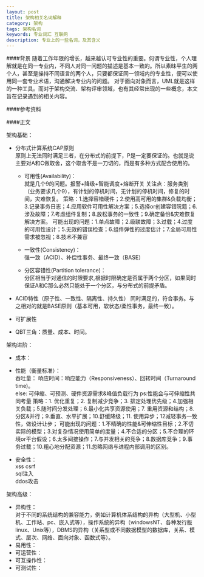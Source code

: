 ```yaml
---
layout: post
title: 架构相关名词解释
category: 架构
tags: 架构名词
keywords: 专业词汇 互联网
description: 专业上的一些名词，及其含义
---
```


####背景
随着工作年限的增长，越来越认可专业性的重要。何谓专业性，个人理解就是在同一专业内，不同人对同一问题的描述是基本一致的。所以素昧平生的两个人，甚至是操持不同语言的两个人，只要都保证同一领域内的专业性，便可以使用同一套专业术语，沟通解决专业内的问题。
对于面向对象而言，UML就是这样的一种工具。而对于架构交流、架构评审领域，也有其经常出现的一些概念，本文旨在记录遇到的相关内容。

####参考资料

####正文

架构基础：

- 分布式计算系统CAP原则  
原则上无法同时满足三者，在分布式的前提下，P是一定要保证的。也就是说主要对A和C做取舍，这个取舍不是一刀切的，而是有多种方式配合使用的。
	
	- 可用性(Availability)：  
  		就是几个9的问题。报警+降级+智能调度+熔断开关
  		关注点：服务类别（业务要求几个9），有计划的停机时间，无计划的停机时间，修复的时间，灾难恢复。
  		策略：1.选择容错硬件；2.使用高可用的集群&负载均衡；3.记录事务日志；4.应用软件可用性解决方案；5.选择or创建容错阮籍；6.涉及故障；7.考虑组件复制；8.放松事务的一致性；9.确定备份&灾难恢复解决方案。
  		可能出现的问题：1.单点故障；2.级联故障；3.过载；4.过度的可用性设计；5.无效的错误检查；6.组件弹性的过度估计；7.全局可用性需求被忽视；8.技术不兼容

	- 一致性(Consistency)：  
 	 强一致（ACID）、补偿性事务、最终一致（BASE）
  
	- 分区容错性(Partition tolerance)：  
	  分区相当于对通信的时限要求,根据时限确定是否属于两个分区，如果同时保证A和C那么必然只能处于一个分区，与分布式的前提矛盾。
	  
- ACID特性（原子性、一致性、隔离性、持久性） 同时满足的，符合事务。与之相对的就是BASE原则（基本可用，软状态/柔性事务，最终一致）。

- 可扩展性
- QBT三角：质量、成本、时间。


架构进阶：

- 成本：
- 性能（衡量标准）：  
  吞吐量：
  响应时间：响应能力（Responsiveness）、回转时间（Turnaround time)。  
  else: 可伸缩、可预测、硬件资源需求&峰值负载行为
  ps:性能会与可伸缩性共同考量
  策略：1. 优化重复；2. 复制减少竞争；3. 排定处理优先级；4.加强相关负载；5.随时间分发处理；6.最小化共享资源使用；7. 重用资源和结构；8.分区&并行；9.垂直、水平扩展；10.舒缓降级；11. 使用异步；12减轻事务一致性，做设计让步；
  可能出现的问题：1.不精确的性能&可伸缩性目标；2.不切实际的模型；3.对复杂情况使用简单的度量；4.不合适的分区；5.不合理的环境or平台假设；6.太多间接操作；7.与并发相关的竞争；8.数据库竞争；9.事务过载；10.粗心地分配资源；11.忽略网络与进程内部调用的区别。
  
- 安全性：  
  xss 
  csrf   
  sql注入  
  ddos攻击  
  
  

架构高级：

- 异构性：  
  对于不同的系统结构的兼容能力，例如计算机体系结构的异构（大型机、小型机、工作站、pc、嵌入式等），操作系统的异构（windowsNT、各种发行版linux、Unix等），DBMS的异构（关系型或不同数据模型的数据库，关系、模式、层次、网络、面向对象、函数式等）。
- 易用性：
- 可运营性：
- 可互操作性：
- 可测试性：















